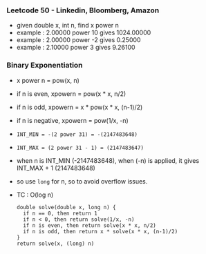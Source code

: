 ### Leetcode 50 - Linkedin, Bloomberg, Amazon
- given double x, int n, find x power n
- example : 2.00000 power 10 gives 1024.00000
- example : 2.00000 power -2 gives 0.25000
- example : 2.10000 power 3 gives 9.26100

### Binary Exponentiation
- x power n = pow(x, n)
- if n is even, xpowern = pow(x * x, n/2)
- if n is odd, xpowern = x * pow(x * x, (n-1)/2)
- if n is negative, xpowern = pow(1/x, -n)

- `INT_MIN = -(2 power 31) = -(2147483648)`
- `INT_MAX = (2 power 31 - 1) = (2147483647)`
 
- when n is INT_MIN (-2147483648), when (-n) is applied, it gives INT_MAX + 1 (2147483648)
- so use `long` for n, so to avoid overflow issues.
- TC : O(log n)
  ```
  double solve(double x, long n) {
    if n == 0, then return 1
    if n < 0, then return solve(1/x, -n)
    if n is even, then return solve(x * x, n/2)
    if n is odd, then return x * solve(x * x, (n-1)/2)
  }
  return solve(x, (long) n)
  ```
